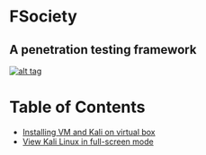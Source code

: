 # FSociety
## A penetration testing framework
[![alt tag](http://nikolaskama.me/content/images/2016/07/mr-robot-1.gif)](https://wikipedia.org/wiki/Mr._Robot)

Table of Contents
==================

* [Installing VM and Kali on virtual box](https://github.com/purvasingh96/FSociety/blob/master/Installation.md) 
* [View Kali Linux in full-screen mode](https://github.com/purvasingh96/FSociety/blob/master/kali_full_screen_mode.md)
